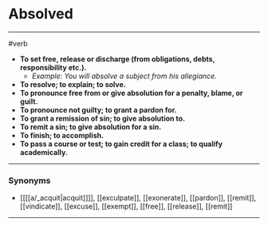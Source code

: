 # Absolved
---
#verb
- **To set free, release or discharge (from obligations, debts, responsibility etc.).**
	- _Example: You will absolve a subject from his allegiance._
- **To resolve; to explain; to solve.**
- **To pronounce free from or give absolution for a penalty, blame, or guilt.**
- **To pronounce not guilty; to grant a pardon for.**
- **To grant a remission of sin; to give absolution to.**
- **To remit a sin; to give absolution for a sin.**
- **To finish; to accomplish.**
- **To pass a course or test; to gain credit for a class; to qualify academically.**
---
### Synonyms
- [[[[a/_acquit|acquit]]]], [[exculpate]], [[exonerate]], [[pardon]], [[remit]], [[vindicate]], [[excuse]], [[exempt]], [[free]], [[release]], [[remit]]
---
